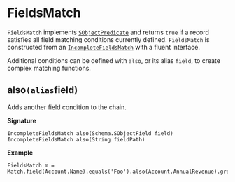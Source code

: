 # FieldsMatch

`FieldsMatch` implements [`SObjectPredicate`](SObjectPredicate) and returns `true` if a record satisfies all field matching conditions currently defined. `FieldsMatch` is constructed from an [`IncompleteFieldsMatch`](IncompleteFieldsMatch) with a fluent interface.

Additional conditions can be defined with `also`, or its alias `field`, to create complex matching functions.

## also` (alias `field)

Adds another field condition to the chain.

**Signature**

```apex
IncompleteFieldsMatch also(Schema.SObjectField field)
IncompleteFieldsMatch also(String fieldPath)
```

**Example**

```apex
FieldsMatch m = Match.field(Account.Name).equals('Foo').also(Account.AnnualRevenue).greaterThan(100000);
```